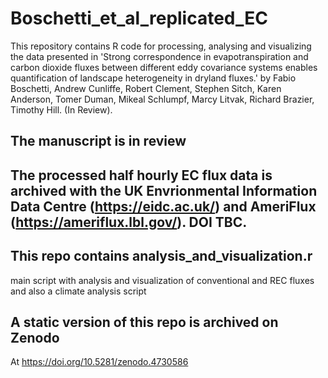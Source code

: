 # Boschetti_et_al_replicated_EC

This repository contains R code for processing, analysing and visualizing the data presented in 'Strong correspondence in evapotranspiration and carbon dioxide fluxes between different eddy covariance systems enables quantification of landscape heterogeneity in dryland fluxes.' by Fabio Boschetti, Andrew Cunliffe, Robert Clement, Stephen Sitch, Karen Anderson, Tomer Duman, Mikeal Schlumpf, Marcy Litvak, Richard Brazier, Timothy Hill. (In Review).

## The manuscript is in review

## The processed half hourly EC flux data is archived with the UK Envrionmental Information Data Centre (https://eidc.ac.uk/) and AmeriFlux (https://ameriflux.lbl.gov/). DOI TBC.


## This repo contains analysis_and_visualization.r
   main script with analysis and visualization of conventional and REC fluxes and also a climate analysis script

## A static version of this repo is archived on Zenodo
At https://doi.org/10.5281/zenodo.4730586